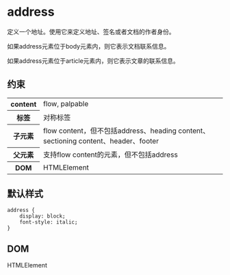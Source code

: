 # address

定义一个地址。使用它来定义地址、签名或者文档的作者身份。

如果address元素位于body元素内，则它表示文档联系信息。

如果address元素位于article元素内，则它表示文章的联系信息。

## 约束

<table>
<tr>
    <th>content</th>
    <td>flow, palpable</td>
</tr>
<tr>
    <th>标签</th>
    <td>对称标签</td>
</tr>
<tr>
    <th>子元素</th>
    <td>flow content，但不包括address、heading content、sectioning content、header、footer</td>
</tr>
<tr>
    <th>父元素</th>
    <td>支持flow content的元素，但不包括address</td>
</tr>
<tr>
    <th>DOM</th>
    <td>HTMLElement</td>
</tr>
</table>

## 默认样式

```
address {
    display: block;
    font-style: italic;
}
```

## DOM

HTMLElement
